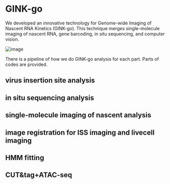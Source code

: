 # GINK-go 

We developed an innovative technology for Genome-wide Imaging of Nascent RNA Kinetics (GINK-go). This technique merges single-molecule imaging of nascent RNA, gene barcoding, in situ sequencing, and computer vision.

![image](GINK-go/docs/workflow.png)

There is a pipeline of how we do GINK-go analysis for each part. Parts of codes are provided.

## virus insertion site analysis

## in situ sequencing analysis

## single-molecule imaging of nascent analysis

## image registration for ISS imaging and livecell imaging

## HMM fitting

## CUT&tag+ATAC-seq









